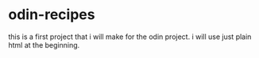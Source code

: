 # odin-recipes

this is a first project that i will make for the odin project. i will use just plain html at the beginning.